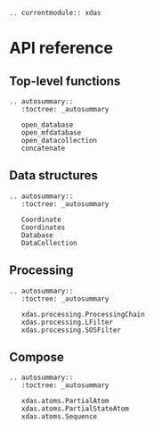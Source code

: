 ```{eval-rst}
.. currentmodule:: xdas
```

# API reference

## Top-level functions

```{eval-rst}
.. autosummary::
   :toctree: _autosummary

   open_database
   open_mfdatabase
   open_datacollection
   concatenate
```

## Data structures

```{eval-rst}
.. autosummary::
   :toctree: _autosummary

   Coordinate
   Coordinates
   Database
   DataCollection
```

## Processing
```{eval-rst}
.. autosummary::
   :toctree: _autosummary

   xdas.processing.ProcessingChain
   xdas.processing.LFilter
   xdas.processing.SOSFilter
```

## Compose
```{eval-rst}
.. autosummary::
   :toctree: _autosummary

   xdas.atoms.PartialAtom
   xdas.atoms.PartialStateAtom
   xdas.atoms.Sequence
```